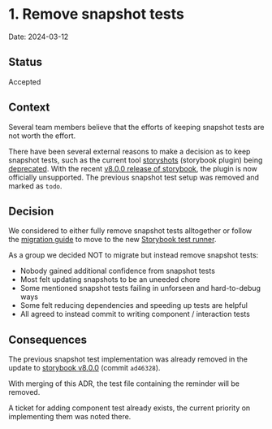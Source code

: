 # 1. Remove snapshot tests

Date: 2024-03-12

## Status

Accepted

## Context

Several team members believe that the efforts of keeping snapshot tests are not worth the effort.

There have been several external reasons to make a decision as to keep snapshot tests, such as the current tool [storyshots](https://storybook.js.org/addons/@storybook/addon-storyshots/) (storybook plugin) being [deprecated](https://github.com/storybookjs/storybook/issues/24657). With the recent [v8.0.0 release of storybook](https://github.com/storybookjs/storybook/releases/tag/v8.0.0), the plugin is now officially unsupported. The previous snapshot test setup was removed and marked as `todo`.

## Decision

We considered to either fully remove snapshot tests alltogether or follow the [migration guide](https://storybook.js.org/docs/writing-tests/storyshots-migration-guide) to move to the new [Storybook test runner](https://storybook.js.org/docs/writing-tests/test-runner).

As a group we decided NOT to migrate but instead remove snapshot tests:

- Nobody gained additional confidence from snapshot tests
- Most felt updating snapshots to be an uneeded chore
- Some mentioned snapshot tests failing in unforseen and hard-to-debug ways
- Some felt reducing dependencies and speeding up tests are helpful
- All agreed to instead commit to writing component / interaction tests

## Consequences

The previous snapshot test implementation was already removed in the update to [storybook v8.0.0](https://github.com/digitalservicebund/a2j-rechtsantragstelle/commit/ad46328c199c890c1e0c6971f6994ee0267177b3) (commit `ad46328`).

With merging of this ADR, the test file containing the reminder will be removed.

A ticket for adding component test already exists, the current priority on implementing them was noted there.
